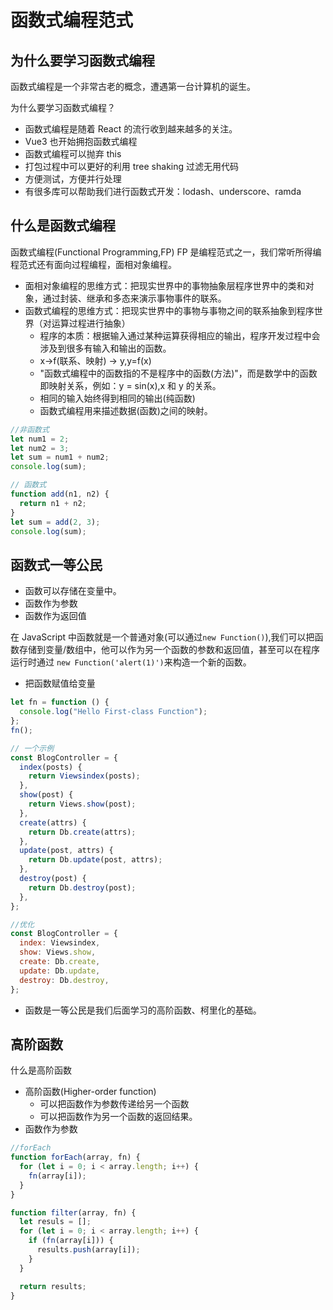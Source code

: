 # 函数式编程范式

## 为什么要学习函数式编程

函数式编程是一个非常古老的概念，遭遇第一台计算机的诞生。

为什么要学习函数式编程？

- 函数式编程是随着 React 的流行收到越来越多的关注。
- Vue3 也开始拥抱函数式编程
- 函数式编程可以抛弃 this
- 打包过程中可以更好的利用 tree shaking 过滤无用代码
- 方便测试，方便并行处理
- 有很多库可以帮助我们进行函数式开发：lodash、underscore、ramda

## 什么是函数式编程

函数式编程(Functional Programming,FP) FP 是编程范式之一，我们常听所得编程范式还有面向过程编程，面相对象编程。

- 面相对象编程的思维方式：把现实世界中的事物抽象层程序世界中的类和对象，通过封装、继承和多态来演示事物事件的联系。
- 函数式编程的思维方式：把现实世界中的事物与事物之间的联系抽象到程序世界（对运算过程进行抽象）
  - 程序的本质：根据输入通过某种运算获得相应的输出，程序开发过程中会涉及到很多有输入和输出的函数。
  - x->f(联系、映射) -> y,y=f(x)
  - "函数式编程中的函数指的不是程序中的函数(方法)"，而是数学中的函数即映射关系，例如：y = sin(x),x 和 y 的关系。
  - 相同的输入始终得到相同的输出(纯函数)
  - 函数式编程用来描述数据(函数)之间的映射。

```js
//非函数式
let num1 = 2;
let num2 = 3;
let sum = num1 + num2;
console.log(sum);

// 函数式
function add(n1, n2) {
  return n1 + n2;
}
let sum = add(2, 3);
console.log(sum);
```

## 函数式一等公民

- 函数可以存储在变量中。
- 函数作为参数
- 函数作为返回值

在 JavaScript 中函数就是一个普通对象(可以通过`new Function()`),我们可以把函数存储到变量/数组中，他可以作为另一个函数的参数和返回值，甚至可以在程序运行时通过 `new Function('alert(1)')`来构造一个新的函数。

- 把函数赋值给变量

```js
let fn = function () {
  console.log("Hello First-class Function");
};
fn();

// 一个示例
const BlogController = {
  index(posts) {
    return Viewsindex(posts);
  },
  show(post) {
    return Views.show(post);
  },
  create(attrs) {
    return Db.create(attrs);
  },
  update(post, attrs) {
    return Db.update(post, attrs);
  },
  destroy(post) {
    return Db.destroy(post);
  },
};

//优化
const BlogController = {
  index: Viewsindex,
  show: Views.show,
  create: Db.create,
  update: Db.update,
  destroy: Db.destroy,
};
```

- 函数是一等公民是我们后面学习的高阶函数、柯里化的基础。

## 高阶函数

什么是高阶函数

- 高阶函数(Higher-order function)
  - 可以把函数作为参数传递给另一个函数
  - 可以把函数作为另一个函数的返回结果。
- 函数作为参数

```js
//forEach
function forEach(array, fn) {
  for (let i = 0; i < array.length; i++) {
    fn(array[i]);
  }
}

function filter(array, fn) {
  let resuls = [];
  for (let i = 0; i < array.length; i++) {
    if (fn(array[i])) {
      results.push(array[i]);
    }
  }

  return results;
}
```
